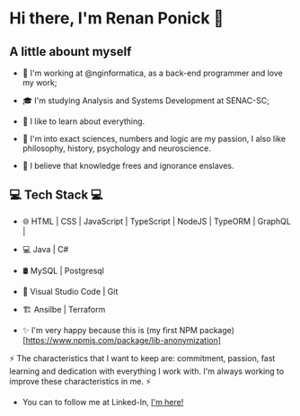 # Hi there, I'm Renan Ponick 👋

## A little abount myself

- 💼 I'm working at @nginformatica, as a back-end programmer and love my work;
- 🎓 I'm studying Analysis and Systems Development at SENAC-SC;

- 🌱 I like to learn about everything.
- 🔭 I'm into exact sciences, numbers and logic are my passion, I also like philosophy, history, psychology and neuroscience.
- 💬 I believe that knowledge frees and ignorance enslaves.

## 💻 Tech Stack 💻
 
- 🌐 HTML | CSS | JavaScript | TypeScript | NodeJS | TypeORM | GraphQL |
- 💻 Java | C# 
- 🛢 MySQL | Postgresql 
- 🔧 Visual Studio Code | Git
- :building_construction: Ansilbe | Terraform

- ✨ I'm very happy because this is (my first NPM package)[https://www.npmjs.com/package/lib-anonymization]

⚡ The characteristics that I want to keep are: commitment, passion, fast learning and dedication with everything I work with. I'm always working to improve these characteristics in me. ⚡

- You can to follow me at Linked-In, <a href="https://www.linkedin.com/in/renan-ponick-9107a5174//">I'm here!</a>

